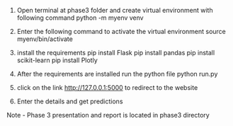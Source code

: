 
1. Open terminal at phase3 folder and create virtual environment with following command
python -m myenv venv

2. Enter the following command to activate the virtual environment
source myenv/bin/activate

3. install the requirements
pip install Flask
pip install pandas
pip install scikit-learn
pip install Plotly

4. After the requirements are installed run the python file
python run.py

5. click on the link http://127.0.0.1:5000 to redirect to the website

6. Enter the details and get predictions

Note - Phase 3 presentation and report is located in phase3 directory
